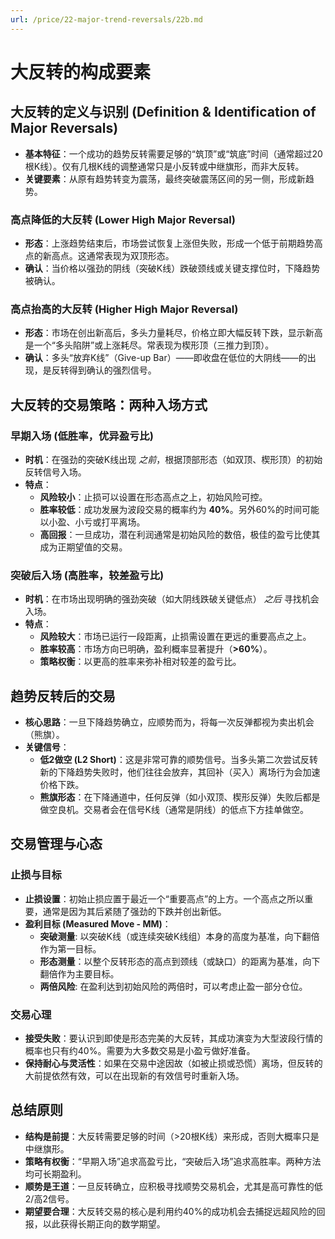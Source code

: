 ```yaml
---
url: /price/22-major-trend-reversals/22b.md
---
```

# 大反转的构成要素

## 大反转的定义与识别 (Definition & Identification of Major Reversals)

* **基本特征**：一个成功的趋势反转需要足够的“筑顶”或“筑底”时间（通常超过20根K线）。仅有几根K线的调整通常只是小反转或中继旗形，而非大反转。
* **关键要素**：从原有趋势转变为震荡，最终突破震荡区间的另一侧，形成新趋势。

### 高点降低的大反转 (Lower High Major Reversal)

* **形态**：上涨趋势结束后，市场尝试恢复上涨但失败，形成一个低于前期趋势高点的新高点。这通常表现为双顶形态。
* **确认**：当价格以强劲的阴线（突破K线）跌破颈线或关键支撑位时，下降趋势被确认。

### 高点抬高的大反转 (Higher High Major Reversal)

* **形态**：市场在创出新高后，多头力量耗尽，价格立即大幅反转下跌，显示新高是一个“多头陷阱”或上涨耗尽。常表现为楔形顶（三推力到顶）。
* **确认**：多头“放弃K线”（Give-up Bar）——即收盘在低位的大阴线——的出现，是反转得到确认的强烈信号。

## 大反转的交易策略：两种入场方式

### 早期入场 (低胜率，优异盈亏比)

* **时机**：在强劲的突破K线出现 *之前*，根据顶部形态（如双顶、楔形顶）的初始反转信号入场。
* **特点**：
  * **风险较小**：止损可以设置在形态高点之上，初始风险可控。
  * **胜率较低**：成功发展为波段交易的概率约为 **40%**。另外60%的时间可能以小盈、小亏或打平离场。
  * **高回报**：一旦成功，潜在利润通常是初始风险的数倍，极佳的盈亏比使其成为正期望值的交易。

### 突破后入场 (高胜率，较差盈亏比)

* **时机**：在市场出现明确的强劲突破（如大阴线跌破关键低点） *之后* 寻找机会入场。
* **特点**：
  * **风险较大**：市场已运行一段距离，止损需设置在更远的重要高点之上。
  * **胜率较高**：市场方向已明确，盈利概率显著提升（**>60%**）。
  * **策略权衡**：以更高的胜率来弥补相对较差的盈亏比。

## 趋势反转后的交易

* **核心思路**：一旦下降趋势确立，应顺势而为，将每一次反弹都视为卖出机会（熊旗）。
* **关键信号**：
  * **低2做空 (L2 Short)**：这是非常可靠的顺势信号。当多头第二次尝试反转新的下降趋势失败时，他们往往会放弃，其回补（买入）离场行为会加速价格下跌。
  * **熊旗形态**：在下降通道中，任何反弹（如小双顶、楔形反弹）失败后都是做空良机。交易者会在信号K线（通常是阴线）的低点下方挂单做空。

## 交易管理与心态

### 止损与目标

* **止损设置**：初始止损应置于最近一个“重要高点”的上方。一个高点之所以重要，通常是因为其后紧随了强劲的下跌并创出新低。
* **盈利目标 (Measured Move - MM)**：
  * **突破测量**: 以突破K线（或连续突破K线组）本身的高度为基准，向下翻倍作为第一目标。
  * **形态测量**：以整个反转形态的高点到颈线（或缺口）的距离为基准，向下翻倍作为主要目标。
  * **两倍风险**: 在盈利达到初始风险的两倍时，可以考虑止盈一部分仓位。

### 交易心理

* **接受失败**：要认识到即使是形态完美的大反转，其成功演变为大型波段行情的概率也只有约40%。需要为大多数交易是小盈亏做好准备。
* **保持耐心与灵活性**：如果在交易中途因故（如被止损或恐慌）离场，但反转的大前提依然有效，可以在出现新的有效信号时重新入场。

## 总结原则

* **结构是前提**：大反转需要足够的时间（>20根K线）来形成，否则大概率只是中继旗形。
* **策略有权衡**：“早期入场”追求高盈亏比，“突破后入场”追求高胜率。两种方法均可长期盈利。
* **顺势是王道**：一旦反转确立，应积极寻找顺势交易机会，尤其是高可靠性的低2/高2信号。
* **期望要合理**：大反转交易的核心是利用约40%的成功机会去捕捉远超风险的回报，以此获得长期正向的数学期望。
